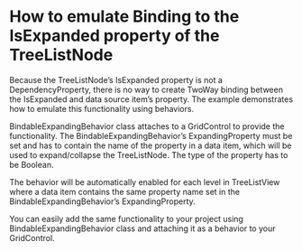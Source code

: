 # How to emulate Binding to the IsExpanded property of the TreeListNode


<p>Because the TreeListNode’s IsExpanded property is not a DependencyProperty, there is no way to create TwoWay binding between the IsExpanded and data source item’s property. The example demonstrates how to emulate this functionality using behaviors.</p>
<p>BindableExpandingBehavior class attaches to a GridControl to provide the functionality. The BindableExpandingBehavior’s ExpandingProperty must be set and has to contain the name of the property in a data item, which will be used to expand/collapse the TreeListNode. The type of the property has to be Boolean.</p>
<p>The behavior will be automatically enabled for each level in TreeListView where a data item contains the same property name set in the BindableExpandingBehavior’s ExpandingProperty.</p>
<p>You can easily add the same functionality to your project using BindableExpandingBehavior class and attaching it as a behavior to your GridControl.</p>

<br/>


